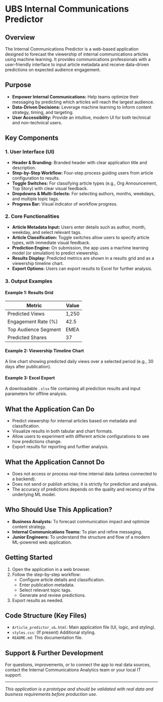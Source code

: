 # UBS Internal Communications Predictor

## Overview

The Internal Communications Predictor is a web-based application designed to forecast the viewership of internal communications articles using machine learning. It provides  communications professionals with a user-friendly interface to input article metadata and receive data-driven predictions on expected audience engagement.

## Purpose

- **Empower Internal Communications:** Help teams optimize their messaging by predicting which articles will reach the largest audience.
- **Data-Driven Decisions:** Leverage machine learning to inform content strategy, timing, and targeting.
- **User Accessibility:** Provide an intuitive, modern UI for both technical and non-technical users.

## Key Components

### 1. User Interface (UI)
- **Header & Branding:** Branded header with clear application title and description.
- **Step-by-Step Workflow:** Four-step process guiding users from article configuration to results.
- **Toggle Switches:** For classifying article types (e.g., Org Announcement, Top Story) with clear visual feedback.
- **Dropdowns & Multi-Selects:** For selecting authors, months, weekdays, and multiple topic tags.
- **Progress Bar:** Visual indicator of workflow progress.

### 2. Core Functionalities
- **Article Metadata Input:** Users enter details such as author, month, weekday, and select relevant tags.
- **Article Classification:** Toggle switches allow users to specify article types, with immediate visual feedback.
- **Prediction Engine:** On submission, the app uses a machine learning model (or simulation) to predict viewership.
- **Results Display:** Predicted metrics are shown in a results grid and as a viewership timeline chart.
- **Export Options:** Users can export results to Excel for further analysis.

### 3. Output Examples

#### Example 1: Results Grid
| Metric                | Value   |
|-----------------------|---------|
| Predicted Views       | 1,250   |
| Engagement Rate (%)   | 42.5    |
| Top Audience Segment  | EMEA    |
| Predicted Shares      | 37      |

#### Example 2: Viewership Timeline Chart
A line chart showing predicted daily views over a selected period (e.g., 30 days after publication).

#### Example 3: Excel Export
A downloadable `.xlsx` file containing all prediction results and input parameters for offline analysis.

## What the Application Can Do
- Predict viewership for internal articles based on metadata and classification.
- Visualize results in both tabular and chart formats.
- Allow users to experiment with different article configurations to see how predictions change.
- Export results for reporting and further analysis.

## What the Application Cannot Do
- Does not access or process real-time internal data (unless connected to a backend).
- Does not send or publish articles; it is strictly for prediction and analysis.
- The accuracy of predictions depends on the quality and recency of the underlying ML model.

## Who Should Use This Application?
- **Business Analysts:** To forecast communication impact and optimize content strategy.
- **Internal Communications Teams:** To plan and refine messaging.
- **Junior Engineers:** To understand the structure and flow of a modern ML-powered web application.

## Getting Started
1. Open the application in a web browser.
2. Follow the step-by-step workflow:
   - Configure article details and classification.
   - Enter publication metadata.
   - Select relevant topic tags.
   - Generate and review predictions.
3. Export results as needed.

## Code Structure (Key Files)
- `Article_predictor_v&.html`: Main application file (UI, logic, and styling).
- `styles.css`: (If present) Additional styling.
- `README.md`: This documentation file.

## Support & Further Development
For questions, improvements, or to connect the app to real data sources, contact the Internal Communications Analytics team or your local IT support.

---

*This application is a prototype and should be validated with real data and business requirements before production use.*


